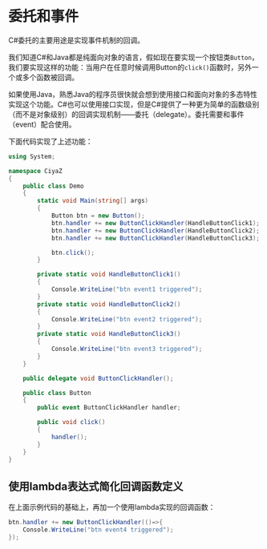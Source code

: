 # 委托和事件

C#委托的主要用途是实现事件机制的回调。

我们知道C#和Java都是纯面向对象的语言，假如现在要实现一个按钮类`Button`，我们要实现这样的功能：当用户在任意时候调用Button的`click()`函数时，另外一个或多个函数被回调。

如果使用Java，熟悉Java的程序员很快就会想到使用接口和面向对象的多态特性实现这个功能。C#也可以使用接口实现，但是C#提供了一种更为简单的函数级别（而不是对象级别）的回调实现机制——委托（delegate）。委托需要和事件（event）配合使用。

下面代码实现了上述功能：

```csharp
using System;

namespace CiyaZ
{
    public class Demo
    {
        static void Main(string[] args)
        {
            Button btn = new Button();
            btn.handler += new ButtonClickHandler(HandleButtonClick1);
            btn.handler += new ButtonClickHandler(HandleButtonClick2);
            btn.handler += new ButtonClickHandler(HandleButtonClick3);

            btn.click();
        }

        private static void HandleButtonClick1()
        {
            Console.WriteLine("btn event1 triggered");
        }
        private static void HandleButtonClick2()
        {
            Console.WriteLine("btn event2 triggered");
        }
        private static void HandleButtonClick3()
        {
            Console.WriteLine("btn event3 triggered");
        }
    }

    public delegate void ButtonClickHandler();

    public class Button
    {
        public event ButtonClickHandler handler;

        public void click()
        {
            handler();
        }
    }
}
```

## 使用lambda表达式简化回调函数定义

在上面示例代码的基础上，再加一个使用lambda实现的回调函数：

```csharp
btn.handler += new ButtonClickHandler(()=>{
    Console.WriteLine("btn event4 triggered");
});
```
